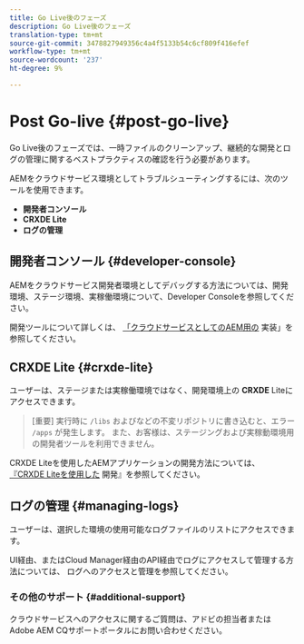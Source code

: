 ```yaml
---
title: Go Live後のフェーズ
description: Go Live後のフェーズ
translation-type: tm+mt
source-git-commit: 3478827949356c4a4f5133b54c6cf809f416efef
workflow-type: tm+mt
source-wordcount: '237'
ht-degree: 9%

---
```



# Post Go-live {#post-go-live}

Go Live後のフェーズでは、一時ファイルのクリーンアップ、継続的な開発とログの管理に関するベストプラクティスの確認を行う必要があります。

AEMをクラウドサービス環境としてトラブルシューティングするには、次のツールを使用できます。

* **開発者コンソール**
* **CRXDE Lite**
* **ログの管理**


## 開発者コンソール {#developer-console}

AEMをクラウドサービス開発者環境としてデバッグする方法については、開発環境、ステージ環境、実稼働環境について、Developer Consoleを参照してください。

開発ツールについて詳しくは、 [「クラウドサービスとしてのAEM用の](https://docs.adobe.com/content/help/en/experience-manager-cloud-service/implementing/developing/development-guidelines.html#aem-as-a-cloud-service-development-tools) 実装」を参照してください。

## CRXDE Lite {#crxde-lite}

ユーザーは、ステージまたは実稼働環境ではなく、開発環境上の **CRXDE** Liteにアクセスできます。

>[重要]
>実行時に `/libs` およびなどの不変リポジトリに書き込むと、エラー `/apps` が発生します。 また、お客様は、ステージングおよび実稼動環境用の開発者ツールを利用できません。

CRXDE Liteを使用したAEMアプリケーションの開発方法については、 [『CRXDE Liteを使用した](https://docs.adobe.com/help/en/experience-manager-65/developing/devtools/developing-with-crxde-lite.html) 開発』を参照してください。

## ログの管理 {#managing-logs}

ユーザーは、選択した環境の使用可能なログファイルのリストにアクセスできます。

UI経由、またはCloud Manager経由のAPI経由でログにアクセスして管理する方法については、 [](https://docs.adobe.com/content/help/en/experience-manager-cloud-service/implementing/using-cloud-manager/manage-logs.html) ログへのアクセスと管理を参照してください。

### その他のサポート {#additional-support}

クラウドサービスへのアクセスに関するご質問は、アドビの担当者またはAdobe AEM CQサポートポータルにお問い合わせください。
